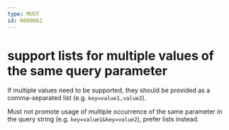 ```yaml
---
type: MUST
id: R000062
---
```


# support lists for multiple values of the same query parameter

If multiple values need to be supported, they should be provided as a comma-separated list (e.g. `key=value1,value2`).

Must not promote usage of multiple occurrence of the same parameter in the query string (e.g. `key=value1&key=value2`), prefer lists instead.
